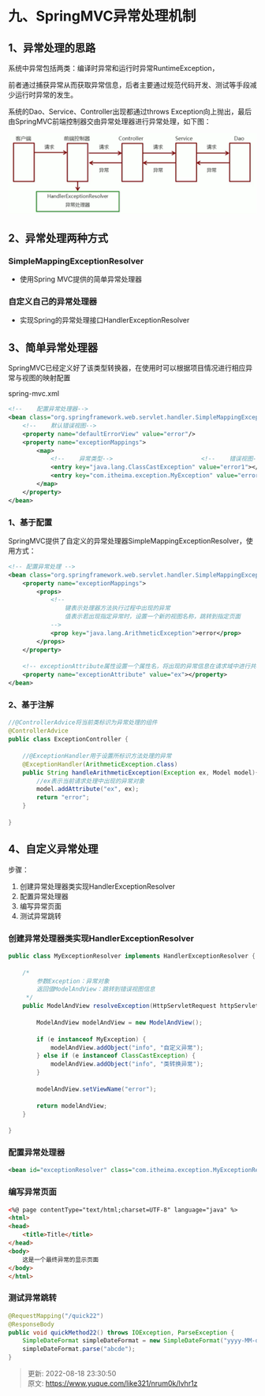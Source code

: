 # 九、SpringMVC异常处理机制

## 1、异常处理的思路


系统中异常包括两类：编译时异常和运行时异常RuntimeException，



前者通过捕获异常从而获取异常信息，后者主要通过规范代码开发、测试等手段减少运行时异常的发生。



系统的Dao、Service、Controller出现都通过throws Exception向上抛出，最后由SpringMVC前端控制器交由异常处理器进行异常处理，如下图：



![1660714493789-1571318b-cc77-48ad-86a4-1e182dc0f910.png](./img/h3DzidZKSjA1ezKf/1660714493789-1571318b-cc77-48ad-86a4-1e182dc0f910-466653.png)



## 2、异常处理两种方式
### SimpleMappingExceptionResolver 
+  使用Spring MVC提供的简单异常处理器	

### 自定义自己的异常处理器 
+  实现Spring的异常处理接口HandlerExceptionResolver 



## 3、简单异常处理器


SpringMVC已经定义好了该类型转换器，在使用时可以根据项目情况进行相应异常与视图的映射配置



spring-mvc.xml



```xml
<!--    配置异常处理器-->
<bean class="org.springframework.web.servlet.handler.SimpleMappingExceptionResolver">
    <!--    默认错误视图-->
    <property name="defaultErrorView" value="error"/>
    <property name="exceptionMappings">
        <map>
            <!--    异常类型-->							<!--    错误视图-->
            <entry key="java.lang.ClassCastException" value="error1"></entry>
            <entry key="com.itheima.exception.MyException" value="error2"></entry>
        </map>
    </property>
</bean>
```



### 1、基于配置


SpringMVC提供了自定义的异常处理器SimpleMappingExceptionResolver，使用方式：



```xml
<!-- 配置异常处理 -->
<bean class="org.springframework.web.servlet.handler.SimpleMappingExceptionResolver">
    <property name="exceptionMappings">
        <props>
        	<!--
        		键表示处理器方法执行过程中出现的异常
        		值表示若出现指定异常时，设置一个新的视图名称，跳转到指定页面
        	-->
            <prop key="java.lang.ArithmeticException">error</prop>
        </props>
    </property>
    
    <!-- exceptionAttribute属性设置一个属性名，将出现的异常信息在请求域中进行共享 -->	
    <property name="exceptionAttribute" value="ex"></property>
</bean>
```



### 2、基于注解


```java
//@ControllerAdvice将当前类标识为异常处理的组件
@ControllerAdvice
public class ExceptionController {

    //@ExceptionHandler用于设置所标识方法处理的异常
    @ExceptionHandler(ArithmeticException.class)
    public String handleArithmeticException(Exception ex, Model model){
        //ex表示当前请求处理中出现的异常对象
        model.addAttribute("ex", ex);
        return "error";
    }

}
```



## 4、自定义异常处理


步骤：

1.  创建异常处理器类实现HandlerExceptionResolver 
2.  配置异常处理器 
3.  编写异常页面 
4.  测试异常跳转 



### 创建异常处理器类实现HandlerExceptionResolver


```java
public class MyExceptionResolver implements HandlerExceptionResolver {

    /*
        参数Exception：异常对象
        返回值ModelAndView：跳转到错误视图信息
     */
    public ModelAndView resolveException(HttpServletRequest httpServletRequest, HttpServletResponse httpServletResponse, Object o, Exception e) {

        ModelAndView modelAndView = new ModelAndView();

        if (e instanceof MyException) {
            modelAndView.addObject("info", "自定义异常");
        } else if (e instanceof ClassCastException) {
            modelAndView.addObject("info", "类转换异常");
        }

        modelAndView.setViewName("error");

        return modelAndView;
    }

}
```



### 配置异常处理器


```xml
<bean id="exceptionResolver" class="com.itheima.exception.MyExceptionResolver"/>
```



### 编写异常页面


```html
<%@ page contentType="text/html;charset=UTF-8" language="java" %>
<html>
<head>
	<title>Title</title>
</head>
<body>
	这是一个最终异常的显示页面
</body>
</html>
```



### 测试异常跳转


```java
@RequestMapping("/quick22")
@ResponseBody
public void quickMethod22() throws IOException, ParseException {
    SimpleDateFormat simpleDateFormat = new SimpleDateFormat("yyyy-MM-dd"); 
    simpleDateFormat.parse("abcde");
}
```





> 更新: 2022-08-18 23:30:50  
> 原文: <https://www.yuque.com/like321/nrum0k/lvhr1z>